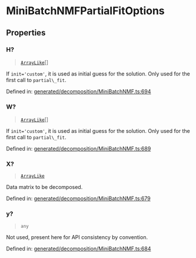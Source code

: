 # MiniBatchNMFPartialFitOptions

## Properties

### H?

> [`ArrayLike`](../types/ArrayLike.md)[]

If `init='custom'`, it is used as initial guess for the solution. Only used for the first call to `partial\_fit`.

Defined in:  [generated/decomposition/MiniBatchNMF.ts:694](https://github.com/transitive-bullshit/scikit-learn-ts/blob/122b3c0/packages/sklearn/src/generated/decomposition/MiniBatchNMF.ts#L694)

### W?

> [`ArrayLike`](../types/ArrayLike.md)[]

If `init='custom'`, it is used as initial guess for the solution. Only used for the first call to `partial\_fit`.

Defined in:  [generated/decomposition/MiniBatchNMF.ts:689](https://github.com/transitive-bullshit/scikit-learn-ts/blob/122b3c0/packages/sklearn/src/generated/decomposition/MiniBatchNMF.ts#L689)

### X?

> [`ArrayLike`](../types/ArrayLike.md)

Data matrix to be decomposed.

Defined in:  [generated/decomposition/MiniBatchNMF.ts:679](https://github.com/transitive-bullshit/scikit-learn-ts/blob/122b3c0/packages/sklearn/src/generated/decomposition/MiniBatchNMF.ts#L679)

### y?

> `any`

Not used, present here for API consistency by convention.

Defined in:  [generated/decomposition/MiniBatchNMF.ts:684](https://github.com/transitive-bullshit/scikit-learn-ts/blob/122b3c0/packages/sklearn/src/generated/decomposition/MiniBatchNMF.ts#L684)
